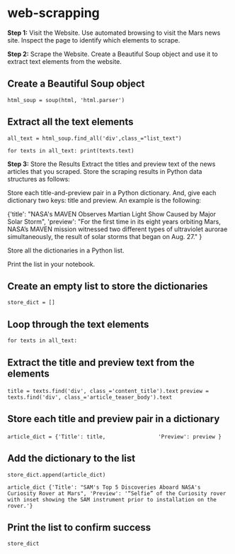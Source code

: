 # web-scrapping

**Step 1:** Visit the Website. Use automated browsing to visit the Mars news site. Inspect the page to identify which elements to scrape.

**Step 2:** Scrape the Website. Create a Beautiful Soup object and use it to extract text elements from the website.


## Create a Beautiful Soup object

```html_soup = soup(html, 'html.parser')```

## Extract all the text elements

```all_text = html_soup.find_all('div',class_="list_text")```

```for texts in all_text: print(texts.text)```

**Step 3:** Store the Results Extract the titles and preview text of the news articles that you scraped. Store the scraping results in Python data structures as follows:

Store each title-and-preview pair in a Python dictionary. And, give each dictionary two keys: title and preview. An example is the following:

{'title': "NASA's MAVEN Observes Martian Light Show Caused by Major Solar Storm", 'preview': "For the first time in its eight years orbiting Mars, NASA’s MAVEN mission witnessed two different types of ultraviolet aurorae simultaneously, the result of solar storms that began on Aug. 27." }

Store all the dictionaries in a Python list.

Print the list in your notebook.


## Create an empty list to store the dictionaries

```store_dict = []```


## Loop through the text elements

```for texts in all_text:```


## Extract the title and preview text from the elements

```title = texts.find('div', class_='content_title').text```
```preview = texts.find('div', class_='article_teaser_body').text```


## Store each title and preview pair in a dictionary

```article_dict = {'Title': title,```
```                'Preview': preview }```


## Add the dictionary to the list

```store_dict.append(article_dict)```

```article_dict {'Title': "SAM's Top 5 Discoveries Aboard NASA's Curiosity Rover at Mars", 'Preview': '“Selfie” of the Curiosity rover with inset showing the SAM instrument prior to installation on the rover.'}```


## Print the list to confirm success
```store_dict```